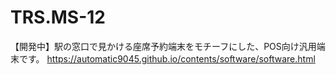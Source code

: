 # TRS.MS-12
【開発中】駅の窓口で見かける座席予約端末をモチーフにした、POS向け汎用端末です。
https://automatic9045.github.io/contents/software/software.html

